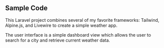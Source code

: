 ## Sample Code

This Laravel project combines several of my favorite frameworks: Tailwind, Alpine.js, and Livewire to create a simple weather app.

The user interface is a simple dashboard view which allows the user to search for a city and retrieve current weather data.